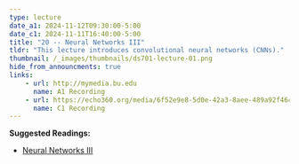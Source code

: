 ```yaml
---
type: lecture
date_a1: 2024-11-12T09:30:00-5:00
date_c1: 2024-11-11T16:40:00-5:00
title: "20 -- Neural Networks III"
tldr: "This lecture introduces convolutional neural networks (CNNs)."
thumbnail: /_images/thumbnails/ds701-lecture-01.png
hide_from_announcments: true
links: 
    - url: http://mymedia.bu.edu
      name: A1 Recording
    - url: https://echo360.org/media/6f52e9e8-5d0e-42a3-8aee-489a92f46ce6/public
      name: C1 Recording
---
```


**Suggested Readings:**
- [Neural Networks III](https://tools4ds.github.io/DS701-Course-Notes/25-NN-III-CNNs.html)

